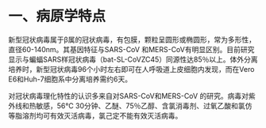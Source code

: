 # 一、病原学特点

新型冠状病毒属于β属的冠状病毒，有包膜，颗粒呈圆形或椭圆形，常为多形性，直径60-140nm。其基因特征与SARS-CoV 和MERS-CoV有明显区别。目前研究显示与蝙蝠SARS样冠状病毒（bat-SL-CoVZC45）同源性达85％以上。体外分离培养时，新型冠状病毒96个小时左右即可在人呼吸道上皮细胞内发现，而在Vero E6和Huh-7细胞系中分离培养需约6天。

对冠状病毒理化特性的认识多来自对SARS-CoV和MERS-CoV 的研究。病毒对紫外线和热敏感，56℃ 30分钟、乙醚、75％乙醇、含氯消毒剂、过氧乙酸和氯仿等脂溶剂均可有效灭活病毒，氯己定不能有效灭活病毒。
